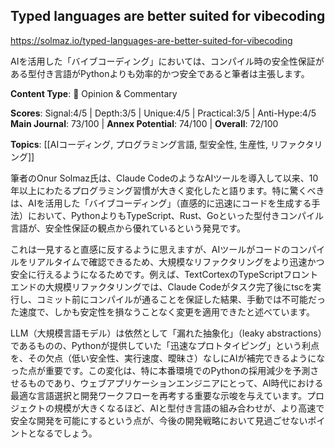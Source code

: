 ## Typed languages are better suited for vibecoding

https://solmaz.io/typed-languages-are-better-suited-for-vibecoding

AIを活用した「バイブコーディング」においては、コンパイル時の安全性保証がある型付き言語がPythonよりも効率的かつ安全であると筆者は主張します。

**Content Type**: 💭 Opinion & Commentary

**Scores**: Signal:4/5 | Depth:3/5 | Unique:4/5 | Practical:3/5 | Anti-Hype:4/5
**Main Journal**: 73/100 | **Annex Potential**: 74/100 | **Overall**: 72/100

**Topics**: [[AIコーディング, プログラミング言語, 型安全性, 生産性, リファクタリング]]

筆者のOnur Solmaz氏は、Claude CodeのようなAIツールを導入して以来、10年以上にわたるプログラミング習慣が大きく変化したと語ります。特に驚くべきは、AIを活用した「バイブコーディング」（直感的に迅速にコードを生成する手法）において、PythonよりもTypeScript、Rust、Goといった型付きコンパイル言語が、安全性保証の観点から優れているという発見です。

これは一見すると直感に反するように思えますが、AIツールがコードのコンパイルをリアルタイムで確認できるため、大規模なリファクタリングをより迅速かつ安全に行えるようになるためです。例えば、TextCortexのTypeScriptフロントエンドの大規模リファクタリングでは、Claude Codeがタスク完了後にtscを実行し、コミット前にコンパイルが通ることを保証した結果、手動では不可能だった速度で、しかも安定性を損なうことなく変更を適用できたと述べています。

LLM（大規模言語モデル）は依然として「漏れた抽象化」（leaky abstractions）であるものの、Pythonが提供していた「迅速なプロトタイピング」という利点を、その欠点（低い安全性、実行速度、曖昧さ）なしにAIが補完できるようになった点が重要です。この変化は、特に本番環境でのPythonの採用減少を予測させるものであり、ウェブアプリケーションエンジニアにとって、AI時代における最適な言語選択と開発ワークフローを再考する重要な示唆を与えています。プロジェクトの規模が大きくなるほど、AIと型付き言語の組み合わせが、より高速で安全な開発を可能にするという点が、今後の開発戦略において見過ごせないポイントとなるでしょう。